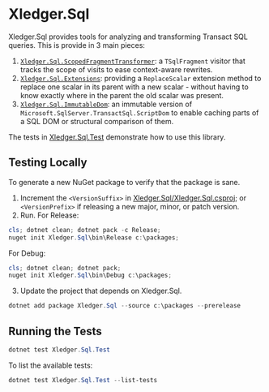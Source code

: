 # Xledger.Sql

Xledger.Sql provides tools for analyzing and transforming Transact SQL queries. This is provide in 3 main pieces:

1. [`Xledger.Sql.ScopedFragmentTransformer`](./Xledger.Sql/ScopedFragmentTransformer.cs): a `TSqlFragment` visitor that tracks the scope of visits to ease context-aware rewrites.
2. [`Xledger.Sql.Extensions`](./Xledger.Sql/Extensions.cs): providing a `ReplaceScalar` extension method to replace one scalar in its parent with a new scalar - without having to know exactly where in the parent the old scalar was present.
3. [`Xledger.Sql.ImmutableDom`](./Xledger.Sql/ImmutableDom/): an immutable version of `Microsoft.SqlServer.TransactSql.ScriptDom` to enable caching parts of a SQL DOM or structural comparison of them.

The tests in [Xledger.Sql.Test](./Xledger.Sql.Test) demonstrate how to use this library.

## Testing Locally

To generate a new NuGet package to verify that the package is sane.

1. Increment the `<VersionSuffix>` in [Xledger.Sql/Xledger.Sql.csproj](./Xledger.Sql/Xledger.Sql.csproj); or `<VersionPrefix>` if releasing a new major, minor, or patch version.
2. Run.
For Release:
```powershell
cls; dotnet clean; dotnet pack -c Release;
nuget init Xledger.Sql\bin\Release c:\packages;
```
For Debug:
```powershell
cls; dotnet clean; dotnet pack;
nuget init Xledger.Sql\bin\Debug c:\packages;
```
3. Update the project that depends on Xledger.Sql.
```powershell
dotnet add package Xledger.Sql --source c:\packages --prerelease
```

## Running the Tests

```powershell
dotnet test Xledger.Sql.Test
```

To list the available tests:
```powershell
dotnet test Xledger.Sql.Test --list-tests
```
